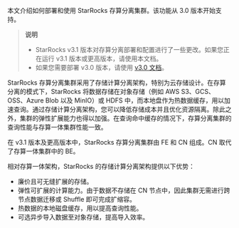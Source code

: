 本文介绍如何部署和使用 StarRocks 存算分离集群。该功能从 3.0 版本开始支持。

> **说明**
>
> - StarRocks v3.1 版本对存算分离部署和配置进行了一些更改。如果您正在运行 v3.1 版本或更高版本，请使用本文档。
> - 如果您需要部署 v3.0 版本，请使用 [v3.0 文档](https://docs.starrocks.io/zh/docs/3.0/deployment/deploy_shared_data/)。

StarRocks 存算分离集群采用了存储计算分离架构，特别为云存储设计。在存算分离的模式下，StarRocks 将数据存储在对象存储（例如 AWS S3、GCS、OSS、Azure Blob 以及 MinIO）或 HDFS 中，而本地盘作为热数据缓存，用以加速查询。通过存储计算分离架构，您可以降低存储成本并且优化资源隔离。除此之外，集群的弹性扩展能力也得以加强。在查询命中缓存的情况下，存算分离集群的查询性能与存算一体集群性能一致。

在 v3.1 版本及更高版本中，StarRocks 存算分离集群由 FE 和 CN 组成。CN 取代了存算一体集群中的 BE。

相对存算一体架构，StarRocks 的存储计算分离架构提供以下优势：

- 廉价且可无缝扩展的存储。
- 弹性可扩展的计算能力。由于数据不存储在 CN 节点中，因此集群无需进行跨节点数据迁移或 Shuffle 即可完成扩缩容。
- 热数据的本地磁盘缓存，用以提高查询性能。
- 可选异步导入数据至对象存储，提高导入效率。